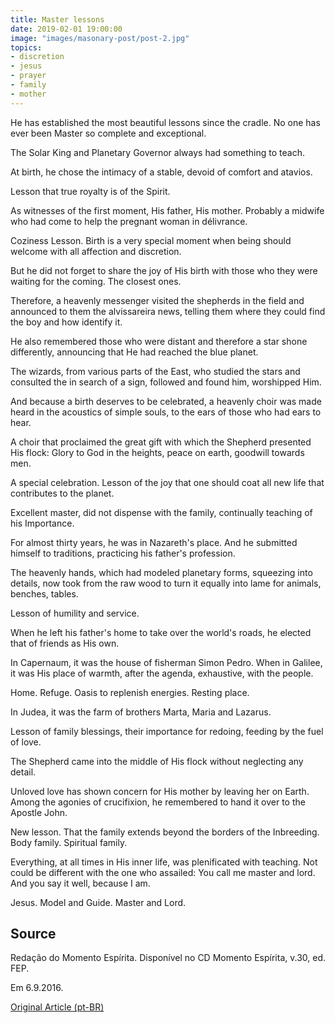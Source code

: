 ```yaml
---
title: Master lessons
date: 2019-02-01 19:00:00
image: "images/masonary-post/post-2.jpg"
topics: 
- discretion
- jesus
- prayer
- family
- mother
---
```


He has established the most beautiful lessons since the cradle. No one has ever been Master
so complete and exceptional.

The Solar King and Planetary Governor always had something to teach.

At birth, he chose the intimacy of a stable, devoid of comfort and
atavios.

Lesson that true royalty is of the Spirit.

As witnesses of the first moment, His father, His mother. Probably a
midwife who had come to help the pregnant woman in délivrance.

Coziness Lesson. Birth is a very special moment when being should
welcome with all affection and discretion.

But he did not forget to share the joy of His birth with those who
they were waiting for the coming. The closest ones.

Therefore, a heavenly messenger visited the shepherds in the field and announced to them the
alvissareira news, telling them where they could find the boy and how
identify it.

He also remembered those who were distant and therefore a star
shone differently, announcing that He had reached the blue planet.

The wizards, from various parts of the East, who studied the stars and consulted the
in search of a sign, followed and found him, worshipped Him.

And because a birth deserves to be celebrated, a heavenly choir was made heard in the
acoustics of simple souls, to the ears of those who had ears to hear.

A choir that proclaimed the great gift with which the Shepherd presented His flock:
Glory to God in the heights, peace on earth, goodwill towards men.

A special celebration. Lesson of the joy that one should coat all new
life that contributes to the planet.

Excellent master, did not dispense with the family, continually teaching of his
Importance.

For almost thirty years, he was in Nazareth's place. And he submitted himself to traditions,
practicing his father's profession.

The heavenly hands, which had modeled planetary forms, squeezing into
details, now took from the raw wood to turn it equally into lame
for animals, benches, tables.

Lesson of humility and service.

When he left his father's home to take over the world's roads, he elected that of
friends as His own.

In Capernaum, it was the house of fisherman Simon Pedro. When in Galilee, it was His
place of warmth, after the agenda, exhaustive, with the people.

Home. Refuge. Oasis to replenish energies. Resting place.

In Judea, it was the farm of brothers Marta, Maria and Lazarus.

Lesson of family blessings, their importance for redoing,
feeding by the fuel of love.

The Shepherd came into the middle of His flock without neglecting any detail.

Unloved love has shown concern for His mother by leaving her on Earth.
Among the agonies of crucifixion, he remembered to hand it over to the Apostle John.

New lesson. That the family extends beyond the borders of the
Inbreeding. Body family. Spiritual family.

Everything, at all times in His inner life, was plenificated with teaching. Not
could be different with the one who assailed: You call me master and lord.
And you say it well, because I am.

Jesus. Model and Guide. Master and Lord.

## Source
Redação do Momento Espírita.
Disponível no CD Momento Espírita, v.30, ed. FEP.

Em 6.9.2016.


[Original Article (pt-BR)](http://momento.com.br/pt/ler_texto.php?id=4381)
